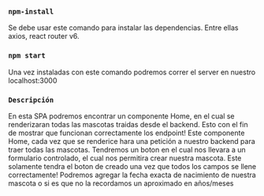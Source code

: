 ### `npm-install`
Se debe usar este comando para instalar las dependencias.
Entre ellas axios, react router v6.
### `npm start`
Una vez instaladas con este comando podremos correr el server en nuestro localhost:3000

### `Descripción`

En esta SPA podremos encontrar un componente Home, en el cual se renderizaran todas las mascotas traidas desde el backend. Esto con el fin de mostrar que funcionan correctamente los endpoint! Este componente Home, cada vez que se renderice hara una petición a nuestro backend para traer todas las mascotas. Tendremos un boton en el cual nos llevara a un formulario controlado, el cual nos permitira crear nuestra mascota. Este solamente tendra el boton de creado una vez que todos los campos se llene correctamente! Podremos agregar la fecha exacta de nacimiento de nuestra mascota o si es que no la recordamos un aproximado en años/meses


